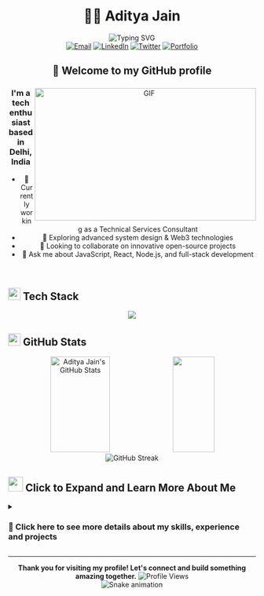 # <div align="center">👨‍💻 Aditya Jain</div>

<div align="center">
  <img src="https://readme-typing-svg.herokuapp.com?font=Fira+Code&weight=500&size=25&pause=1000&color=3EAAED&center=true&vCenter=true&random=false&width=435&lines=Full-Stack+Developer;Technical+Services+Consultant;Open+Source+Enthusiast;Continuous+Learner" alt="Typing SVG" />
</div>

<div align="center">
  <a href="mailto:adityajain1080@gmail.com"><img src="https://img.shields.io/badge/Email-D14836?style=for-the-badge&logo=gmail&logoColor=white" alt="Email" /></a>
  <a href="https://www.linkedin.com/in/adityajain94/"><img src="https://img.shields.io/badge/LinkedIn-0077B5?style=for-the-badge&logo=linkedin&logoColor=white" alt="LinkedIn" /></a>
  <a href="https://twitter.com/artbyadityajain"><img src="https://img.shields.io/badge/Twitter-1DA1F2?style=for-the-badge&logo=twitter&logoColor=white" alt="Twitter" /></a>
  <a href="https://your-portfolio.com"><img src="https://img.shields.io/badge/Portfolio-1F4037?style=for-the-badge&logo=safari&logoColor=white" alt="Portfolio" /></a>
</div>

## <div align="center">👋 Welcome to my GitHub profile</div>

<div align="center">
<img align="right" height="270px" width="450px" alt="GIF" src="https://raw.githubusercontent.com/Adam-pw/Adam-pw/main/animation_500_kxa883sd.gif" />

### I'm a tech enthusiast based in Delhi, India

- 🔭 Currently working as a Technical Services Consultant
- 🌱 Exploring advanced system design & Web3 technologies
- 👯 Looking to collaborate on innovative open-source projects
- 💬 Ask me about JavaScript, React, Node.js, and full-stack development
</div>

<br>

## <img src="https://media2.giphy.com/media/QssGEmpkyEOhBCb7e1/giphy.gif?cid=ecf05e47a0n3gi1bfqntqmob8g9aid1oyj2wr3ds3mg700bl&rid=giphy.gif" width="25"> <b>Tech Stack</b>

<p align="center">
  <a href="https://skillicons.dev">
    <img src="https://skillicons.dev/icons?i=js,ts,react,nextjs,nodejs,express,html,css,tailwind,mongodb,postgres,aws,docker,git,figma&perline=5" />
  </a>
</p>

## <img src="https://media.giphy.com/media/iY8CRBdQXODJSCERIr/giphy.gif" width="25"> <b>GitHub Stats</b>

<div align="center">
  <img width="49%" height="195px" src="https://github-readme-stats.vercel.app/api?username=AdityaJain94&show_icons=true&count_private=true&hide_border=true&title_color=3EAAED&icon_color=3EAAED&text_color=c9d1d9&bg_color=0d1117" alt="Aditya Jain's GitHub Stats" /> 
  <img width="41%" height="195px" src="https://github-readme-stats.vercel.app/api/top-langs/?username=AdityaJain94&layout=compact&hide_border=true&title_color=3EAAED&text_color=c9d1d9&bg_color=0d1117" />
</div>

<div align="center">
  <img src="https://github-readme-streak-stats.herokuapp.com/?user=AdityaJain94&theme=tokyonight&hide_border=true" alt="GitHub Streak" />
</div>

## <img src="https://media.giphy.com/media/VgCDAzcKvsR6OM0uWg/giphy.gif" width="30"> **Click to Expand and Learn More About Me**
<details>
<summary><h3>🔎 Click here to see more details about my skills, experience and projects</h3></summary>

### 🌐 Languages
| Language | Proficiency |
|----------|-------------|
| English  | Fluent      |
| French   | Intermediate|
| Russian  | Beginner    |
| Hindi    | Native      |

### 📚 What I'm Learning
- Advanced system design patterns
- Web3 & blockchain development
- AI/ML integration in web applications
- Cloud architecture optimization

### 💼 Professional Experience
```javascript
const experience = {
  current: {
    title: "Technical Services Consultant",
    focus: "Full-Stack Development",
    technologies: ["React", "Node.js", "TypeScript", "AWS"]
  },
  skills: {
    frontend: ["React", "Angular", "Next.js", "TailwindCSS"],
    backend: ["Node.js", "Express", "MongoDB", "PostgreSQL"],
    devOps: ["Docker", "Kubernetes", "CI/CD", "AWS"]
  }
};
```

### 🏆 Projects & Achievements
- Built a custom full-stack SaaS platform for a startup
- Contributed to multiple open-source projects
- Developed an automated deployment pipeline reducing downtime by 30%
- Created a real-time collaborative tool using WebSockets

### 📝 Featured Blog Posts
- [How I Optimized Database Performance by 200%](https://your-blog.com)
- [The Future of Web Development in 2025](https://your-blog.com)
- [Best Practices for Secure API Development](https://your-blog.com)

### 🤝 Open for
- Open source collaboration
- Technical writing opportunities
- Mentorship and knowledge sharing
- Interesting project ideas
</details>

---

<div align="center">
  <b>Thank you for visiting my profile! Let's connect and build something amazing together.</b>
  
  <img src="https://visitor-badge.laobi.icu/badge?page_id=AdityaJain94.AdityaJain94" alt="Profile Views"/>
</div>

<!-- Snake animation -->
<div align="center">
  <img src="https://github.com/AdityaJain94/AdityaJain94/blob/output/github-contribution-grid-snake.svg" alt="Snake animation" />
</div> 
